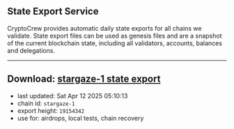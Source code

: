 ## State Export Service
CryptoCrew provides automatic daily state exports for all chains we validate. State export files can be used as genesis files and are a snapshot of the current blockchain state, including all validators, accounts, balances and delegations.

---
**Download: [stargaze-1 state export](https://dl-eu2.ccvalidators.com/SERVICE/stargaze/stargaze-1_export_19154342.json)**
---

- last updated: Sat Apr 12 2025 05:10:13
- chain id: `stargaze-1`
- export height: `19154342`
- use for: airdrops, local tests, chain recovery
